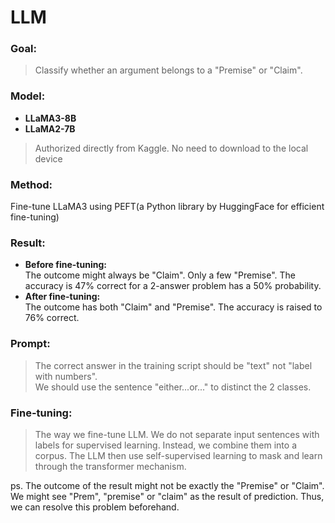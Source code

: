 # LLM
### Goal:  
>Classify whether an argument belongs to a "Premise" or "Claim".  
### Model:  
* **LLaMA3-8B**  
* **LLaMA2-7B**  
>Authorized directly from Kaggle. No need to download to the local device  
### Method:  
  Fine-tune LLaMA3 using PEFT(a Python library by HuggingFace for efficient fine-tuning)
### Result:  
* **Before fine-tuning:**  
  The outcome might always be "Claim". Only a few "Premise". The accuracy is 47% correct for a 2-answer problem has a 50% probability.  
* **After fine-tuning:**  
  The outcome has both "Claim" and "Premise". The accuracy is raised to 76% correct.
### Prompt:  
>The correct answer in the training script should be "text" not "label with numbers".  
>We should use the sentence "either...or..." to distinct the 2 classes.
### Fine-tuning:  
>The way we fine-tune LLM. We do not separate input sentences with labels for supervised learning. Instead, we combine them into a corpus. The LLM then use self-supervised learning to mask and learn through the transformer mechanism.
  
ps. The outcome of the result might not be exactly the "Premise" or "Claim". We might see "Prem", "premise" or "claim" as the result of prediction. Thus, we can resolve this problem beforehand.


